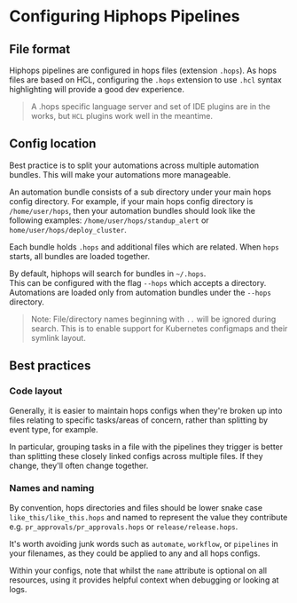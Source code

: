 # Configuring Hiphops Pipelines

## File format

Hiphops pipelines are configured in hops files (extension `.hops`). As hops files are based on HCL, configuring the `.hops` extension to use `.hcl` syntax highlighting will provide a good dev experience.

> A .hops specific language server and set of IDE plugins are in the works, but `HCL` plugins work well in the meantime.


## Config location

Best practice is to split your automations across multiple automation bundles. This will make your automations more manageable.

An automation bundle consists of a sub directory under your main hops config directory. For example, if your main hops config directory is `/home/user/hops`, then your automation bundles should look like the following examples: `/home/user/hops/standup_alert` or `home/user/hops/deploy_cluster`.

Each bundle holds `.hops` and additional files which are related. When `hops` starts, all bundles are loaded together.

By default, hiphops will search for bundles in `~/.hops`.<br>
This can be configured with the flag `--hops` which accepts a directory. Automations are loaded only from automation bundles under the `--hops` directory.

> Note: File/directory names beginning with `..` will be ignored during search. This is to enable support for Kubernetes configmaps and their symlink layout.

## Best practices

### Code layout

Generally, it is easier to maintain hops configs when they're broken up into files relating to specific tasks/areas of concern, rather than splitting by event type, for example.

In particular, grouping tasks in a file with the pipelines they trigger is better than splitting these closely linked configs across multiple files. If they change, they'll often change together.


### Names and naming

By convention, hops directories and files should be lower snake case `like_this/like_this.hops` and named to represent the value they contribute e.g. `pr_approvals/pr_approvals.hops` or `release/release.hops`.

It's worth avoiding junk words such as `automate`, `workflow`, or `pipelines` in your filenames, as they could be applied to any and all hops configs.

Within your configs, note that whilst the `name` attribute is optional on all resources, using it provides helpful context when debugging or looking at logs.
